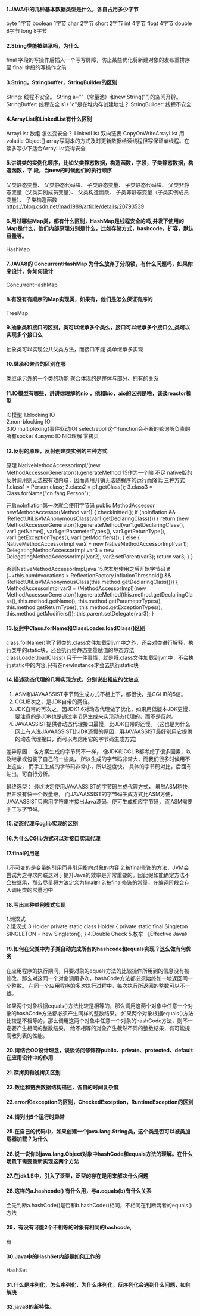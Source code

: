 #### 1.JAVA中的几种基本数据类型是什么，各自占用多少字节
byte     1字节
boolean    1字节
char    2字节
short   2字节
int     4字节
float   4字节
double  8字节
long    8字节

#### 2.String类能被继承吗，为什么
final 字段的写操作后插入一个写写屏障，防止某些优化将新建对象的发布重排序至 final 字段的写操作之前


#### 3.String，Stringbuffer，StringBuilder的区别
String: 线程不安全。 String a=""（常量池）和new String("")的空间开辟。
StringBuffer: 线程安全  s1+"c"是在堆内存创建地址？
StringBuilder:  线程不安全
 
 
#### 4.ArrayList和LinkedList有什么区别
ArrayList 数组 怎么变安全？
LinkedList 双向链表
CopyOnWriteArrayList  用volatile Object[] array写副本的方式及时更新数据给读线程但写保证单线程。在读多写少下适合ArrayList变得安全


#### 5.讲讲类的实例化顺序，比如父类静态数据，构造函数，字段，子类静态数据，构造函数，字 段，当new的时候他们的执行顺序
父类静态变量、 
父类静态代码块、 
子类静态变量、 
子类静态代码块、 
父类非静态变量（父类实例成员变量）、 
父类构造函数、 
子类非静态变量（子类实例成员变量）、 
子类构造函数
https://blog.csdn.net/mad1989/article/details/20793539

#### 6.用过哪些Map类，都有什么区别，HashMap是线程安全的吗,并发下使用的Map是什么，他们内部原理分别是什么，比如存储方式，hashcode，扩容，默认容量等。
HashMap


#### 7.JAVA8的 ConcurrentHashMap 为什么放弃了分段锁，有什么问题吗，如果你来设计，你如何设计
ConcurrentHashMap


#### 8.有没有有顺序的Map实现类，如果有，他们是怎么保证有序的
TreeMap 


#### 9.抽象类和接口的区别，类可以继承多个类么，接口可以继承多个接口么,类可以实现多个接口么
抽象类可以实现公共父类方法，而接口不能
类单继承多实现


#### 10.继承和聚合的区别在哪
类继承另外的一个类的功能
聚合体现的是整体与部分、拥有的关系


#### 11.IO模型有哪些，讲讲你理解的nio ，他和bio，aio的区别是啥，谈谈reactor模型
IO模型 
 1.blocking IO   
 2.non-blocking IO   
 3.IO multiplexing(事件驱动IO) select/epoll这个function会不断的轮询所负责的所有socket
 4.async IO
NIO理解 
零拷贝


#### 12.反射的原理，反射创建类实例的三种方式
原理  NativeMethodAccessorImpl/(new MethodAccessorGenerator()).generateMethod 15作为一个岭
不足  native版的反射调用则无法被有效内联，因而调用开销无法随程序的运行而降低
三种方式
1.class1 = Person.class;
2.class2 = p1.getClass();
3.class3 = Class.forName("cn.fang.Person");

开启noInflation第一次就会使用字节码
  public MethodAccessor newMethodAccessor(Method var1) {
        checkInitted();
        if (noInflation && !ReflectUtil.isVMAnonymousClass(var1.getDeclaringClass())) {
            return (new MethodAccessorGenerator()).generateMethod(var1.getDeclaringClass(), var1.getName(), var1.getParameterTypes(), var1.getReturnType(), var1.getExceptionTypes(), var1.getModifiers());
        } else {
            NativeMethodAccessorImpl var2 = new NativeMethodAccessorImpl(var1);
            DelegatingMethodAccessorImpl var3 = new DelegatingMethodAccessorImpl(var2);
            var2.setParent(var3);
            return var3;
        }
    }
    
否则NativeMethodAccessorImpl.java 15次本地使用之后开始字节码
 if (++this.numInvocations > ReflectionFactory.inflationThreshold() && !ReflectUtil.isVMAnonymousClass(this.method.getDeclaringClass())) {
            MethodAccessorImpl var3 = (MethodAccessorImpl)(new MethodAccessorGenerator()).generateMethod(this.method.getDeclaringClass(), this.method.getName(), this.method.getParameterTypes(), this.method.getReturnType(), this.method.getExceptionTypes(), this.method.getModifiers());
            this.parent.setDelegate(var3);
        }
    
    
#### 13.反射中Class.forName和ClassLoader.loadClass()区别 
class.forName()除了将类的.class文件加载到jvm中之外，还会对类进行解释，执行类中的static块，还会执行给静态变量赋值的静态方法
classLoader.loadClass() 只干一件事情，就是将.class文件加载到jvm中，不会执行static中的内容,只有在newInstance才会去执行static块


#### 14.描述动态代理的几种实现方式，分别说出相应的优缺点
1. ASM和JAVAASSIST字节码生成方式不相上下，都很快，是CGLIB的5倍。 
2. CGLIB次之，是JDK自带的两倍。 
3. JDK自带的再次之，因JDK1.6对动态代理做了优化，如果用低版本JDK更慢，要注意的是JDK也是通过字节码生成来实现动态代理的，而不是反射。 
4. JAVAASSIST提供者动态代理接口最慢，比JDK自带的还慢。 
(这也是为什么网上有人说JAVAASSIST比JDK还慢的原因，用JAVAASSIST最好别用它提供的动态代理接口，而可以考虑用它的字节码生成方式) 

差异原因： 
各方案生成的字节码不一样， 
像JDK和CGLIB都考虑了很多因素，以及继承或包装了自己的一些类， 
所以生成的字节码非常大，而我们很多时候用不上这些， 
而手工生成的字节码非常小，所以速度快， 
具体的字节码对比，后面有贴出，可自行分析。 

最终选型： 
最终决定使用JAVAASSIST的字节码生成代理方式， 
虽然ASM稍快，但并没有快一个数量级， 
而JAVAASSIST的字节码生成方式比ASM方便， 
JAVAASSIST只需用字符串拼接出Java源码，便可生成相应字节码， 而ASM需要手工写字节码。 


#### 15.动态代理与cglib实现的区别


#### 16.为什么CGlib方式可以对接口实现代理


#### 17.final的用途
1.不可变的是变量的引用而非引用指向对象的内容
2.被final修饰的方法，JVM会尝试为之寻求内联这对于提升Java的效率是非常重要的。因此假如能确定方法不会被继承，那么尽量将方法定义为final的
3.被final修饰的常量，在编译阶段会存入调用类的常量池中


#### 18.写出三种单例模式实现
1.懒汉式  
2.饿汉式
3.Holder  private static class Holder {  private static final Singleton SINGLETON = new Singleton(); }
4.Double Check
5.枚举 《Effective Java》

#### 19.如何在父类中为子类自动完成所有的hashcode和equals实现？这么做有何优劣
在应用程序的执行期间，只要对象的equals方法的比较操作所用到的信息没有被修改，那么对这同一个对象调用多次，hashCode方法都必须始终如一地返回同一个整数。
在同一个应用程序的多次执行过程中，每次执行所返回的整数可以不一致。

如果两个对象根据equals()方法比较是相等的，那么调用这两个对象中任意一个对象的hashCode方法都必须产生同样的整数结果。
如果两个对象根据equals()方法比较是不相等的，那么调用这两个对象中任意一个对象的hashCode方法，则不一定要产生相同的整数结果。
         给不相等的对象产生截然不同的整数结果，有可能提高散列表的性能。

#### 20.请结合OO设计理念，谈谈访问修饰符public、private、protected、default 在应用设计中的作用


#### 21.深拷贝和浅拷贝区别


#### 22.数组和链表数据结构描述，各自的时间复杂度


#### 23.error和exception的区别，CheckedException，RuntimeException的区别


#### 24.请列出5个运行时异常


#### 25.在自己的代码中，如果创建一个java.lang.String类，这个类是否可以被类加载器加载？为什么


#### 26.说一说你对java.lang.Object对象中hashCode和equals方法的理解。在什么场景下需要重新实现这两个方法


#### 27.在jdk1.5中，引入了泛型，泛型的存在是用来解决什么问题


#### 28.这样的a.hashcode() 有什么用，与a.equals(b)有什么关系
会先判断a.hashCode()是否和b.hashCode()相同，不相同在判断两者的equals()方法

#### 29，有没有可能2个不相等的对象有相同的hashcode,
有

#### 30.Java中的HashSet内部是如何工作的
HashSet


#### 31.什么是序列化，怎么序列化，为什么序列化，反序列化会遇到什么问题，如何解决


#### 32.java8的新特性。



